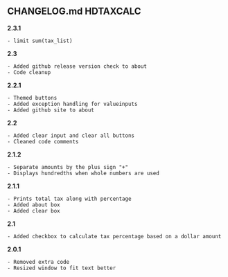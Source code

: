 ## CHANGELOG.md HDTAXCALC

**2.3.1**

    - limit sum(tax_list)

**2.3**
    
    - Added github release version check to about
    - Code cleanup
    
**2.2.1**

    - Themed buttons
    - Added exception handling for valueinputs
    - Added github site to about
    
**2.2**

    - Added clear input and clear all buttons
    - Cleaned code comments
    
**2.1.2**

    - Separate amounts by the plus sign "+"
    - Displays hundredths when whole numbers are used
     
**2.1.1**

    - Prints total tax along with percentage
    - Added about box
    - Added clear box
    
**2.1**

    - Added checkbox to calculate tax percentage based on a dollar amount

**2.0.1**

    - Removed extra code
    - Resized window to fit text better
